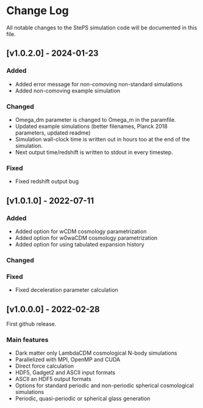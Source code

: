 # Change Log
All notable changes to the StePS simulation code will be documented in this file.

## [v1.0.2.0] - 2024-01-23


### Added
- Added error message for non-comoving non-standard simulations
- Added non-comoving example simulation

### Changed
- Omega_dm parameter is changed to Omega_m in the paramfile.
- Updated example simulations (better filenames, Planck 2018 parameters, updated readme)
- Simulation wall-clock time is written out in hours too at the end of the simulation.
- Next output time/redshift is written to stdout in every timestep.

### Fixed
- Fixed redshift output bug

## [v1.0.1.0] - 2022-07-11


### Added
- Added option for wCDM cosmology parametrization
- Added option for w0waCDM cosmology parametrization
- Added option for using tabulated expansion history

### Changed

### Fixed
- Fixed deceleration parameter calculation


## [v1.0.0.0] - 2022-02-28

First github release.

### Main features
- Dark matter only LambdaCDM cosmological N-body simulations
- Parallelized with MPI, OpenMP and CUDA
- Direct force calculation
- HDF5, Gadget2 and ASCII input formats
- ASCII an HDF5 output formats
- Options for standard periodic and non-periodic spherical cosmological simulations
- Periodic, quasi-periodic or spherical glass generation
